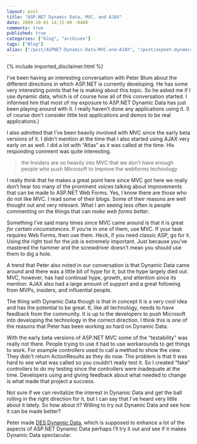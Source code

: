 ```yaml
---
layout: post
title: "ASP.NET Dynamic Data, MVC, and AJAX"
date: 2009-10-01 14:15:00 -0400
comments: true
published: true
categories: ["blog", "archives"]
tags: ["Blog"]
alias: ["/post/ASPNET-Dynamic-Data-MVC-and-AJAX", "/post/aspnet-dynamic-data-mvc-and-ajax"]
---
```

<!-- more -->
{% include imported_disclaimer.html %}
<p>I&rsquo;ve been having an interesting conversation with Peter Blum about the different directions in which ASP.NET is currently developing. He has some very interesting points that he is making about this topic. So he asked me if I use dynamic data, which is of course how all of this conversation started. I informed him that most of my exposure to ASP.NET Dynamic Data has just been playing around with it. I really haven&rsquo;t done any applications using it. (I of course don&rsquo;t consider little test applications and demos to be real applications.)</p>
<p>I also admitted that I&rsquo;ve been heavily involved with MVC since the early beta versions of it. I didn&rsquo;t mention at the time that I also started using AJAX very early on as well. I did a lot with &ldquo;Atlas&rdquo; as it was called at the time. His responding comment was quite interesting.</p>
<blockquote>
<p>the Insiders are so heavily into MVC that we don&rsquo;t have enough people who push Microsoft to improve the webforms technology</p>
</blockquote>
<p>I really think that he makes a great point here since MVC got here we really don&rsquo;t hear too many of the prominent voices talking about improvements that can be made to ASP.NET Web Forms. Yes, I know there are those who do not like MVC. I read some of their blogs. Some of their reasons are well thought out and very relevant. What I am seeing less often is people commenting on the things that can <em>make web forms better</em>.</p>
<p>Something I&rsquo;ve said many times since MVC came around is that it is great <em>for certain circumstances</em>. If you&rsquo;re in one of them, use MVC. If your task requires Web Forms, then use them. Heck, if you need classic ASP, go for it. Using the right tool for the job is extremely important. Just because you&rsquo;ve mastered the hammer and the screwdriver doesn&rsquo;t mean you should use them to dig a hole.</p>
<p>A trend that Peter also noted in our conversation is that Dynamic Data came around and there was a little bit of hype for it, but the hype largely died out. MVC, however, has had continual hype, growth, and attention since its mention. AJAX also had a large amount of support and a great following from MVPs, insiders, and influential people.</p>
<p>The thing with Dynamic Data though is that in concept it is a very cool idea and has the potential to be great. It, like all technology, needs to have feedback from the community. It is up to the developers to push Microsoft into developing the technology in the correct direction. I think this is one of the reasons that Peter has been working so hard on Dynamic Data.</p>
<p>With the early beta versions of ASP.NET MVC some of the &ldquo;testability&rdquo; was really not there. People trying to use it had to use workarounds to get things to work. For example controllers used to call a method to show the view. They didn&rsquo;t return ActionResults as they do now. The problem is that it was hard to see what was called so you couldn&rsquo;t really test it. So I created &ldquo;fake&rdquo; controllers to do my testing since the controllers were inadequate at the time. Developers using and giving feedback about what needed to change is what made that project a success.</p>
<p>Not sure if we can revitalize the interest in Dynamic Data and get the ball rolling in the right direction for it, but I can say that I&rsquo;ve heard very little about it lately. So how about it? Willing to try out Dynamic Data and see how it can be made better?</p>
<p>Peter made <a href="http://www.peterblum.com/DES/DynamicData.aspx" target="_blank">DES Dynamic Data</a>, which is supposed to enhance a lot of the aspects of ASP.NET Dynamic Data perhaps I&rsquo;ll try it out and see if it makes Dynamic Data spectacular.</p>
